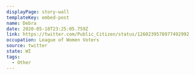 ```yaml
---
displayPage: story-wall
templateKey: embed-post
name: Debra
date: 2020-05-18T23:25:05.759Z
link: https://twitter.com/Public_Citizen/status/1260239578977492992
occupation: League of Women Voters
source: twitter
state: WI
tags:
  - Other
---
```

